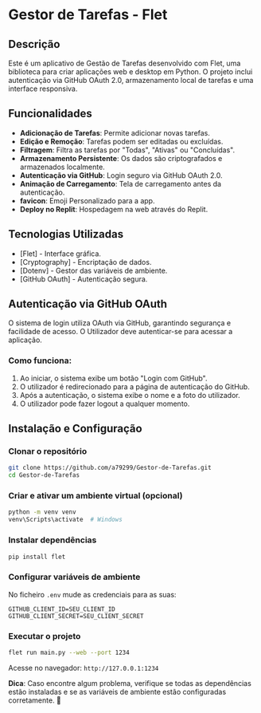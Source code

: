 # Gestor de Tarefas - Flet

## Descrição
Este é um aplicativo de Gestão de Tarefas desenvolvido com Flet, uma biblioteca para criar aplicações web e desktop em Python. O projeto inclui autenticação via GitHub OAuth 2.0, armazenamento local de tarefas e uma interface responsiva.

## Funcionalidades
- **Adicionação de Tarefas**: Permite adicionar novas tarefas.
- **Edição e Remoção**: Tarefas podem ser editadas ou excluídas.
- **Filtragem**: Filtra as tarefas por "Todas", "Ativas" ou "Concluídas".
- **Armazenamento Persistente**: Os dados são criptografados e armazenados localmente.
- **Autenticação via GitHub**: Login seguro via GitHub OAuth 2.0.
- **Animação de Carregamento**: Tela de carregamento antes da autenticação.
- **favicon**: Emoji Personalizado para a app.
- **Deploy no Replit**: Hospedagem na web através do Replit.

## Tecnologias Utilizadas
- [Flet] - Interface gráfica.
- [Cryptography] - Encriptação de dados.
- [Dotenv] - Gestor das variáveis de ambiente.
- [GitHub OAuth] - Autenticação segura.

## Autenticação via GitHub OAuth
O sistema de login utiliza OAuth via GitHub, garantindo segurança e facilidade de acesso. O Utilizador deve autenticar-se para acessar a aplicação.

### Como funciona:
1. Ao iniciar, o sistema exibe um botão "Login com GitHub".
2. O utilizador é redirecionado para a página de autenticação do GitHub.
3. Após a autenticação, o sistema exibe o nome e a foto do utilizador.
4. O utilizador pode fazer logout a qualquer momento.

## Instalação e Configuração

### Clonar o repositório
```bash
git clone https://github.com/a79299/Gestor-de-Tarefas.git
cd Gestor-de-Tarefas
```

### Criar e ativar um ambiente virtual (opcional)
```bash
python -m venv venv
venv\Scripts\activate  # Windows
```

### Instalar dependências
```bash
pip install flet
```

### Configurar variáveis de ambiente
No ficheiro `.env` mude as credenciais para as suas:
```
GITHUB_CLIENT_ID=SEU_CLIENT_ID
GITHUB_CLIENT_SECRET=SEU_CLIENT_SECRET
```

### Executar o projeto
```bash
flet run main.py --web --port 1234
```
Acesse no navegador: `http://127.0.0.1:1234`

**Dica**: Caso encontre algum problema, verifique se todas as dependências estão instaladas e se as variáveis de ambiente estão configuradas corretamente. 🚀